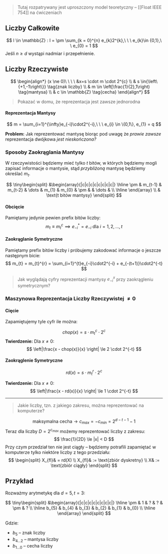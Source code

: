 
> Tutaj rozpatrywany jest uproszczony model teoretyczny – [[Float IEEE 754]] na ćwiczeniach

## Liczby Całkowite

$$
l \in \mathbb{Z} : l = \pm \sum_{k = 0}^{n} e_{k}2^{k},\ \ \ e_{k}\in {0,1},\ \ e_{0} = 1
$$
Jeśli $n \ge d$ wystąpi nadmiar i przepełnienie.

## Liczby Rzeczywiste

$$
\begin{align*}
(x \ne 0)\ \ \ \ &x=s \cdot m \cdot 2^{c} \\
& s \in{\left\{+1,-1\right\}} \tag{znak liczby} \\
& m \in \left[\frac{1}{2},1\right) \tag{mantysa} \\
& c \in \mathbb{Z} \tag{cecha}
\end{align*}
$$

> Pokazać w domu, że reprezentacja jest zawsze jednorodna

#### Reprezentacja Mantysy

$$
m = \sum_{i=1}^{\infty}e_{-i}\cdot2^{-i},\ \ \ e_{i} \in \{0,1\}, e_{1} = q
$$

**Problem:**
Jak reprezentować mantysę biorąc pod uwagę że *prawie zawsze* reprezentacja dwójkowa *jest nieskończona?*

### Sposoby Zaokrąglania Mantysy

W rzeczywistości będziemy mieć tylko $t$ bitów, w których będziemy mogli zapisać informacje o mantysie, stąd *przybliżoną* mantysę będziemy określać $m_{t}$.

$$
\tiny\begin{split}
&\begin{array}{|c|c|c|c|c|c|c|c|}
\hline
  \pm & m_{t-1} & m_{t-2} & \dots & m_{1} & m_{0} & \pm & & \dots & \\
\hline
\end{array}
\\
& \text{t bitów mantysy}
\end{split}
$$

#### Obcięcie

Pamiętamy jedynie pewien prefix bitów liczby:
$$
m_{t} \equiv m_{t}^{c} \implies e_{-i}^{*} = e_{-i}\text{ dla } i=1,2,\dots,t
$$
#### Zaokrąglanie Symetryczne

Pamiętamy prefix bitów liczby i próbujemy zakodować informacje o jeszcze następnym bicie:
$$
m_{t} = m_{t}^{r} = \sum_{i=1}^{t}e_{-i}\cdot2^{-i} + e_{-(t+1)}\cdot2^{-t}
$$
>Jak wyglądają cyfry reprezentacji mantysy $e_{-i}^{x}$ przy zaokrągleniu symetrycznym?

### Maszynowa Reprezentacja Liczby Rzeczywistej $\ne0$

#### Cięcie

Zapamiętujemy tyle cyfr ile można:

$$
chop(x) = s \cdot m_{t}^{c}\cdot 2^{c}
$$
**Twierdzenie:**
Dla $x \ne 0$:
$$
\left|\frac{x - chop(x)}{x} \right| \le 2 \cdot 2^{-t}
$$


#### Zaokrąglenie Symetryczne

$$
rd(x) = s \cdot m_{t}^{r}\cdot 2^{c}
$$

**Twierdzenie:**
Dla $x \ne 0$:
$$
\left|\frac{x - rd(x)}{x} \right| \le 1 \cdot 2^{-t}
$$

---

> Jakie liczby, tzn. z jakiego zakresu, można reprezentować na komputerze?

$$
\text{maksymalna cecha} \rightarrow c_{max} = -c_{min} = 2^{d-t-1} - 1
$$
Teraz dla liczby $D = 2^{c_{max}}$ możemy reprezentować liczby z zakresu:
$$
\frac{1}{2D} \le |x| < D
$$
Przy czym przedział ten nie jest ciągły – będziemy potrafili zapamiętać w komputerze tylko niektóre liczby z tego przedziału:
$$
\begin{split}
X_{fl}& = rd(X) \\
X_{fl}& := \text{zbiór dyskretny} \\
X& := \text{zbiór ciągły}
\end{split}
$$

## Przykład

Rozważmy arytmetykę dla $d = 5, t = 3$:

$$
\tiny\begin{split}
&\begin{array}{|c|c|c|c|c|c|c|c|}
\hline
  \pm & 1 & ? & ? & \pm & ? \\
\hline
  b_{5} & b_{4} & b_{3} & b_{2} & b_{1} & b_{0} \\
\hline
\end{array} 
\end{split}
$$

Gdzie:
- $b_{5}$ – znak liczby
- $b_{4\dots2}$ – mantysa liczby
- $b_{1\dots0}$ – cecha liczby
